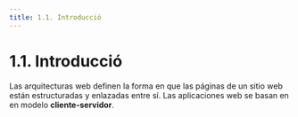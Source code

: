 ```yaml
---
title: 1.1. Introducció
---
```

# 1.1. Introducció

Las arquitecturas web definen la forma en que las páginas de un sitio web están estructuradas y enlazadas entre sí. Las aplicaciones web se basan en en modelo **cliente-servidor**.
